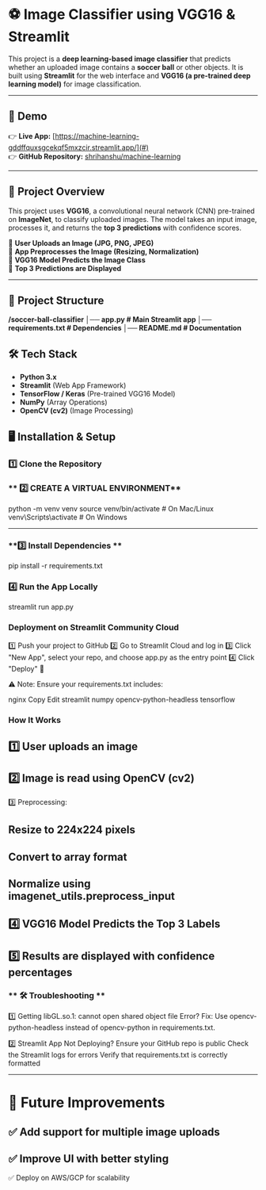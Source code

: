 # ⚽ **Image Classifier using VGG16 & Streamlit**  

This project is a **deep learning-based image classifier** that predicts whether an uploaded image contains a **soccer ball** or other objects. It is built using **Streamlit** for the web interface and **VGG16 (a pre-trained deep learning model)** for image classification.

---

## 🚀 **Demo**
👉 **Live App:** [https://machine-learning-gddffquxsgcekqf5mxzcir.streamlit.app/](#)  
👉 **GitHub Repository:** [shrihanshu/machine-learning](#)  

---

## 📝 **Project Overview**  

This project uses **VGG16**, a convolutional neural network (CNN) pre-trained on **ImageNet**, to classify uploaded images. The model takes an input image, processes it, and returns the **top 3 predictions** with confidence scores.  

🔹 **User Uploads an Image (JPG, PNG, JPEG)**  
🔹 **App Preprocesses the Image (Resizing, Normalization)**  
🔹 **VGG16 Model Predicts the Image Class**  
🔹 **Top 3 Predictions are Displayed**  

---

## 📂 **Project Structure**  
**/soccer-ball-classifier │── app.py # Main Streamlit app │── requirements.txt # Dependencies │── README.md # Documentation**




 



## 🛠️ **Tech Stack**
- **Python 3.x**  
- **Streamlit** (Web App Framework)  
- **TensorFlow / Keras** (Pre-trained VGG16 Model)  
- **NumPy** (Array Operations)  
- **OpenCV (cv2)** (Image Processing)
## 🖥️ **Installation & Setup**  

 ### **1️⃣ Clone the Repository**

 ### ** 2️⃣ CREATE A VIRTUAL ENVIRONMENT**    

python -m venv venv
source venv/bin/activate   # On Mac/Linux
venv\Scripts\activate      # On Windows

---

### **3️⃣ Install Dependencies ** ###
pip install -r requirements.txt

### **4️⃣ Run the App Locally** ###
streamlit run app.py

### **Deployment on Streamlit Community Cloud**
1️⃣ Push your project to GitHub
2️⃣ Go to Streamlit Cloud and log in
3️⃣ Click "New App", select your repo, and choose app.py as the entry point
4️⃣ Click "Deploy" 🚀

⚠️ Note: Ensure your requirements.txt includes:

nginx
Copy
Edit
streamlit
numpy
opencv-python-headless
tensorflow

### **How It Works**
1️⃣ User uploads an image
---
2️⃣ Image is read using OpenCV (cv2)
---
3️⃣ Preprocessing:

Resize to 224x224 pixels
---
Convert to array format
---
Normalize using imagenet_utils.preprocess_input
---
4️⃣ VGG16 Model Predicts the Top 3 Labels
---
5️⃣ Results are displayed with confidence percentages
---

### ** 🛠️ Troubleshooting **
1️⃣ Getting libGL.so.1: cannot open shared object file Error?
Fix: Use opencv-python-headless instead of opencv-python in requirements.txt.

2️⃣ Streamlit App Not Deploying?
Ensure your GitHub repo is public
Check the Streamlit logs for errors
Verify that requirements.txt is correctly formatted

---


# **🔮 Future Improvements** #
✅ Add support for multiple image uploads
---
✅ Improve UI with better styling
---
✅ Deploy on AWS/GCP for scalability

